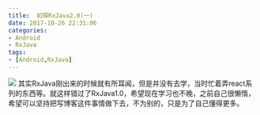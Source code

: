 ```yaml
---
title:  初探RxJava2.0(一)
date: 2017-10-26 22:31:06
categories:
- Android
- RxJava
tags:
- [Android,RxJava]
---
```


![](https://timgsa.baidu.com/timg?image&quality=80&size=b9999_10000&sec=1509042730436&di=5f7f8ff3e59dfc0fd9a329ffae91d160&imgtype=0&src=http%3A%2F%2Fstatic.cnbetacdn.com%2Farticle%2F2017%2F0209%2F3be006e9dab1fba.jpg)
其实RxJava刚出来的时候就有所耳闻，但是并没有去学，当时忙着弄react系列的东西等。就这样错过了RxJava1.0，希望现在学习也不晚，之前自己很懒惰，希望可以坚持把写博客这件事情做下去，不为别的，只是为了自己懂得更多。